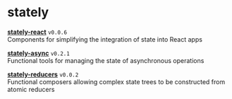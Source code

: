 # stately

**[stately-react](/stately-react)** `v0.0.6`  
Components for simplifying the integration of state into React apps

**[stately-async](/stately-async)** `v0.2.1`  
Functional tools for managing the state of asynchronous operations

**[stately-reducers](/stately-reducers)** `v0.0.2`  
Functional composers allowing complex state trees to be constructed from atomic reducers
